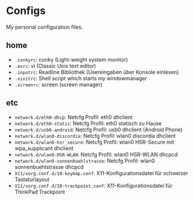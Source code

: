 Configs
=======

My personal configuration files.

home
----
* `.conkyrc`: conky (Light-weight system monitor)
* `.exrc`: vi (Classic Unix text editor)
* `.inputrc`: Readline Bibliothek (Usereingaben über Konsole einlesen)
* `.xinitrc`: Shell script which starts my windowmanager
* `.screenrc`: screen (screen manager)

etc
---
* `network.d/eth0-dhcp`: Netcfg Profil: eth0 dhclient
* `network.d/eth0-static`: Netcfg Profil: eth0 statisch zu Hause
* `network.d/usb0-android`: Netcfg Profil: usb0 dhclient (Android Phone)
* `network.d/wlan0-discordia`: Netcfg Profil: wlan0 discordia dhclient
* `network.d/wlan0-hsr_secure`: Netcfg Profil: wlan0 HSR-Secure mit wpa\_supplicant dhclient
* `network.d/wlan0-HSR-WLAN`: Netcfg Profil: wlan0 HSR-WLAN dhcpcd
* `network.d/wlan0-sonnenbuehlstrasse`: Netcfg Profil: wlan0 sonnenbuehlstrasse dhcpcd
* `X11/xorg.conf.d/10-keymap.conf`: X11-Konfigurationsdatei für schweizer Tastaturlayout
* `X11/xorg.conf.d/20-trackpoint.conf`: X11-Konfigurationsdatei für ThinkPad Trackpoint
